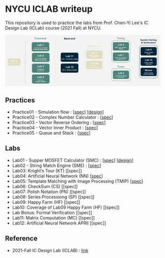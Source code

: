 # NYCU ICLAB writeup
This repository is used to practice the labs from Prof. Chen-Yi Lee's IC Design Lab (ICLab) course (2021 Fall) at NYCU.

![iclab_outline](./iclab_outline.png)

## Practices
* Practice01 - Simulation flow : [[spec](./Practices/Lab01_Practice.pdf)] [[design](./Practices/Pratcitce01/CORE.v)]
* Practice02 - Complex Number Calculator : [[spec](./Practices/Practice02/Lab02_Practice.pdf)]
* Practice03 - Vector Reverse Ordering : [[spec](./Practices/Practice03/Lab03_Practice.pdf)]
* Practice04 - Vector Inner Product : [[spec](./Practices/Practice04/Lab04_Practice.pdf)]
* Practice05 - Queue and Stack : [[spec](./Practices/Practice05/Lab05_Practice.pdf)]

## Labs
* Lab01 - Supper MOSFET Calculator (SMC) : [[spec](./Labs/Lab01/Lab01_Exercise.pdf)] [[design](./Labs/Lab01/SMC.v)]
* Lab02 - String Match Engine (SME) : [[spec](./Labs/Lab02/Lab02_Exercise.pdf)]
* Lab03: Knight’s Tour (KT) [[spec]]
* Lab04: Artificial Neural Network (NN) [[spec](./Labs/Lab04/Lab04_Exercise.pdf)]
* Lab05: Template Matching with Image Processing (TMIP) [[spec](./Labs/Lab05/Lab05_Exercise.pdf)]
* Lab06: CheckSum (CS) [[spec]]
* Lab07: Polish Notation (PN) [[spec]]
* Lab08: Series Processiong (SP) [[spec]]
* Lab09: Happy Farm (HF) [[spec]]
* Lab10: Coverage of Lab09 Happy Farm (HF) [[spec]]
* Lab Bonus: Formal Verification [[spec]]
* Lab11: Matrix Computation (MC) [[spec]]
* Lab12: Artificial Neural Network APRII [[spec]]

## Reference
* 2021-Fall IC Design Lab (ICLAB) : [link](https://www.lhlaib.com/course/2021-fall-iclab)